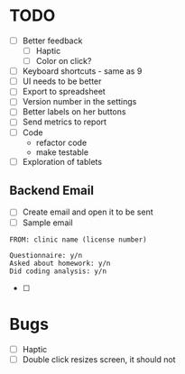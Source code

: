 # TODO
- [ ] Better feedback
  - [ ] Haptic
  - [ ] Color on click?
- [ ] Keyboard shortcuts - same as 9
- [ ] UI needs to be better
- [ ] Export to spreadsheet
- [ ] Version number in the settings
- [ ] Better labels on her buttons
- [ ] Send metrics to report
- [ ] Code
  - refactor code
  - make testable
- [ ] Exploration of tablets

## Backend Email
- [ ] Create email and open it to be sent
- [ ] Sample email
```
FROM: clinic name (license number)

Questionnaire: y/n
Asked about homework: y/n 
Did coding analysis: y/n
```
- [ ]

# Bugs
- [ ] Haptic
- [ ] Double click resizes screen, it should not 